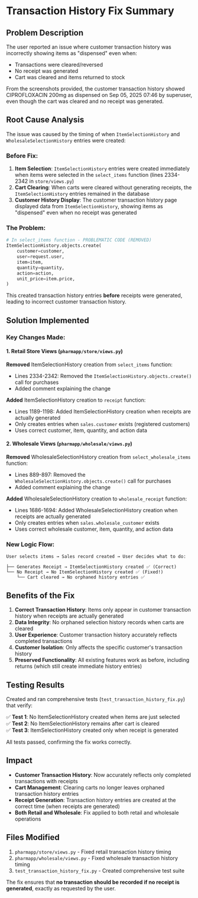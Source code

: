 # Transaction History Fix Summary

## Problem Description

The user reported an issue where customer transaction history was incorrectly showing items as "dispensed" even when:
- Transactions were cleared/reversed 
- No receipt was generated
- Cart was cleared and items returned to stock

From the screenshots provided, the customer transaction history showed CIPROFLOXACIN 200mg as dispensed on Sep 05, 2025 07:46 by superuser, even though the cart was cleared and no receipt was generated.

## Root Cause Analysis

The issue was caused by the timing of when `ItemSelectionHistory` and `WholesaleSelectionHistory` entries were created:

### Before Fix:
1. **Item Selection**: `ItemSelectionHistory` entries were created immediately when items were selected in the `select_items` function (lines 2334-2342 in `store/views.py`)
2. **Cart Clearing**: When carts were cleared without generating receipts, the `ItemSelectionHistory` entries remained in the database
3. **Customer History Display**: The customer transaction history page displayed data from `ItemSelectionHistory`, showing items as "dispensed" even when no receipt was generated

### The Problem:
```python
# In select_items function - PROBLEMATIC CODE (REMOVED)
ItemSelectionHistory.objects.create(
    customer=customer,
    user=request.user,
    item=item,
    quantity=quantity,
    action=action,
    unit_price=item.price,
)
```

This created transaction history entries **before** receipts were generated, leading to incorrect customer transaction history.

## Solution Implemented

### Key Changes Made:

#### 1. Retail Store Views (`pharmapp/store/views.py`)

**Removed** ItemSelectionHistory creation from `select_items` function:
- Lines 2334-2342: Removed the `ItemSelectionHistory.objects.create()` call for purchases
- Added comment explaining the change

**Added** ItemSelectionHistory creation to `receipt` function:
- Lines 1189-1198: Added ItemSelectionHistory creation when receipts are actually generated
- Only creates entries when `sales.customer` exists (registered customers)
- Uses correct customer, item, quantity, and action data

#### 2. Wholesale Views (`pharmapp/wholesale/views.py`)

**Removed** WholesaleSelectionHistory creation from `select_wholesale_items` function:
- Lines 889-897: Removed the `WholesaleSelectionHistory.objects.create()` call for purchases
- Added comment explaining the change

**Added** WholesaleSelectionHistory creation to `wholesale_receipt` function:
- Lines 1686-1694: Added WholesaleSelectionHistory creation when receipts are actually generated
- Only creates entries when `sales.wholesale_customer` exists
- Uses correct wholesale customer, item, quantity, and action data

### New Logic Flow:

```
User selects items → Sales record created → User decides what to do:

├── Generates Receipt → ItemSelectionHistory created ✅ (Correct)
└── No Receipt → No ItemSelectionHistory created ✅ (Fixed!)
    └── Cart cleared → No orphaned history entries ✅
```

## Benefits of the Fix

1. **Correct Transaction History**: Items only appear in customer transaction history when receipts are actually generated
2. **Data Integrity**: No orphaned selection history records when carts are cleared
3. **User Experience**: Customer transaction history accurately reflects completed transactions
4. **Customer Isolation**: Only affects the specific customer's transaction history
5. **Preserved Functionality**: All existing features work as before, including returns (which still create immediate history entries)

## Testing Results

Created and ran comprehensive tests (`test_transaction_history_fix.py`) that verify:

✅ **Test 1**: No ItemSelectionHistory created when items are just selected  
✅ **Test 2**: No ItemSelectionHistory remains after cart is cleared  
✅ **Test 3**: ItemSelectionHistory created only when receipt is generated  

All tests passed, confirming the fix works correctly.

## Impact

- **Customer Transaction History**: Now accurately reflects only completed transactions with receipts
- **Cart Management**: Clearing carts no longer leaves orphaned transaction history entries
- **Receipt Generation**: Transaction history entries are created at the correct time (when receipts are generated)
- **Both Retail and Wholesale**: Fix applied to both retail and wholesale operations

## Files Modified

1. `pharmapp/store/views.py` - Fixed retail transaction history timing
2. `pharmapp/wholesale/views.py` - Fixed wholesale transaction history timing
3. `test_transaction_history_fix.py` - Created comprehensive test suite

The fix ensures that **no transaction should be recorded if no receipt is generated**, exactly as requested by the user.
